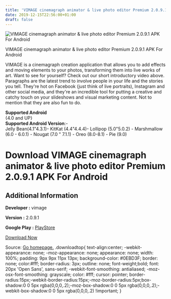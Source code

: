 ```yaml
---
title: 'VIMAGE cinemagraph animator & live photo editor Premium 2.0.9.1 APK For Android'
date: 2019-12-15T22:56:00+01:00
draft: false
---
```


![VIMAGE cinemagraph animator & live photo editor Premium 2.0.9.1 APK For Android](https://i0.wp.com/apkhome.net/wp-content/uploads/2019/12/VIMAGE-cinemagraph-animator-live-photo-editor-Premium-2.0.9.1-1.png "VIMAGE cinemagraph animator & live photo editor Premium 2.0.9.1 APK For Android")

  

VIMAGE cinemagraph animator & live photo editor Premium 2.0.9.1 APK For Android

VIMAGE is a cinemagraph creation application that allows you to add effects and moving elements to your photos, transforming them into live works of art. Want to see for yourself? Check out our short introductory video above. Paragraphs are the latest trend to involve people in your life and the stories you tell. They're hot on Facebook (just think of live portraits), Instagram and other social media, and they're an incredible tool for putting a creative and catchy touch on your slideshows and visual marketing content. Not to mention that they are also fun to do.

**Supported Android**  
{4.0 and UP}  
**Supported Android Version**:-  
Jelly Bean(4.1"4.3.1)- KitKat (4.4"4.4.4)- Lollipop (5.0"5.0.2) - Marshmallow (6.0 - 6.0.1) - Nougat (7.0 " 7.1.1) - Oreo (8.0-8.1) - Pie (9.0)

Download VIMAGE cinemagraph animator & live photo editor Premium 2.0.9.1 APK For Android
========================================================================================

Additional Information
----------------------

**Developer :** vimage

**Version :** 2.0.9.1

**Google Play :** [PlayStore](https://play.google.com/store/apps/details?id=com.vimage.android)

  

[Download Now](https://store4app.co/post/vimage-cinemagraph-animator-amp-live-photo-editor-premium-2-0-9-1-apk-for-android_1576435110)

  
Source: [Go homepage.](https://store4app.co/post/vimage-cinemagraph-animator-amp-live-photo-editor-premium-2-0-9-1-apk-for-android_1576435110) .downloadtop{ text-align:center; -webkit-appearance: none; -moz-appearance: none; appearance: none; width: 100%; padding: 9px 9px 11px 13px; background-color: #0EBD3F; border: none; color:#fff; border-radius: 3px; outline: none; font-weight;bold; font: 20px 'Open Sans', sans-serif; -webkit-font-smoothing: antialiased; -moz-osx-font-smoothing: grayscale; color: #fff; cursor: pointer; border-radius:15px;-webkit-border-radius:15px;-moz-border-radius:5px;box-shadow:0 0 5px rgba(0,0,0,.2);-moz-box-shadow:0 0 5px rgba(0,0,0,.2);-webkit-box-shadow:0 0 5px rgba(0,0,0,.2) !important; }